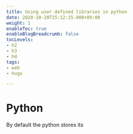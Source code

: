 ```yaml
---
title: Using user defined libraries in python
date: 2020-10-20T15:12:15.000+09:00
weight: 1
enableToc: true
enableBlogBreadcrumb: false
tocLevels:
- h2
- h3
- h4
tags:
- web
- hugo

---
```

# Python

By default the python stores its 